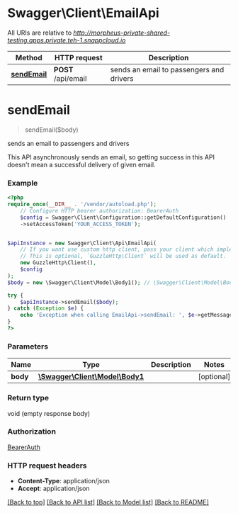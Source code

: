 # Swagger\Client\EmailApi

All URIs are relative to *http://morpheus-private-shared-testing.apps.private.teh-1.snappcloud.io*

Method | HTTP request | Description
------------- | ------------- | -------------
[**sendEmail**](EmailApi.md#sendemail) | **POST** /api/email | sends an email to passengers and drivers

# **sendEmail**
> sendEmail($body)

sends an email to passengers and drivers

This API asynchronously sends an email, so getting success in this API doesn't mean a successful delivery of given email.

### Example
```php
<?php
require_once(__DIR__ . '/vendor/autoload.php');
    // Configure HTTP bearer authorization: BearerAuth
    $config = Swagger\Client\Configuration::getDefaultConfiguration()
    ->setAccessToken('YOUR_ACCESS_TOKEN');


$apiInstance = new Swagger\Client\Api\EmailApi(
    // If you want use custom http client, pass your client which implements `GuzzleHttp\ClientInterface`.
    // This is optional, `GuzzleHttp\Client` will be used as default.
    new GuzzleHttp\Client(),
    $config
);
$body = new \Swagger\Client\Model\Body1(); // \Swagger\Client\Model\Body1 | 

try {
    $apiInstance->sendEmail($body);
} catch (Exception $e) {
    echo 'Exception when calling EmailApi->sendEmail: ', $e->getMessage(), PHP_EOL;
}
?>
```

### Parameters

Name | Type | Description  | Notes
------------- | ------------- | ------------- | -------------
 **body** | [**\Swagger\Client\Model\Body1**](../Model/Body1.md)|  | [optional]

### Return type

void (empty response body)

### Authorization

[BearerAuth](../../README.md#BearerAuth)

### HTTP request headers

 - **Content-Type**: application/json
 - **Accept**: application/json

[[Back to top]](#) [[Back to API list]](../../README.md#documentation-for-api-endpoints) [[Back to Model list]](../../README.md#documentation-for-models) [[Back to README]](../../README.md)

